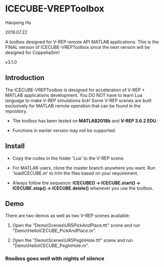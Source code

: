 # ICECUBE-VREPToolbox

Haopeng Hu

2019.07.22

A toolbox designed for V-REP remote API MATLAB applications. This is the FINAL version of ICECUBE-VREPToolbox since the next version will be designed for CoppeliaSim!

v3.1.0

## Introduction

The ICECUBE-VREPToolbox is designed for acceleration of V-REP + MATLAB applications development. You DO NOT have to learn Lua language to make V-REP simulations tick! Some V-REP scenes are built exclusively for MATLAB remote operation that can be found in the repository.

- The toolbox has been tested on **MATLAB2018b** and **V-REP 3.6.2 EDU**.

- Functions in earlier version may not be supported.

## Install

- Copy the codes in the folder 'Lua' to the V-REP scene.

- For MATLAB users, clone the master branch anywhere you want. Run 'loadICECUBE.m' to trim the files based on your requirement.

- Always follow the sequence: **ICECUBE() -> ICECUBE.start() -> ICECUBE.stop() -> ICECUBE.delele()** whenever you use the toolbox.

## Demo

There are two demos as well as two V-REP scenes available:

 1. Open the "Demo\Scenes\UR5PickAndPlace.ttt" scene and run "Demo\HelloICECUBE_PickAndPlace.m".

 2. Open the "Demo\Scenes\UR5PegInHole.ttt" scene and run "Demo\HelloICECUBE_PegInHole.m".

### Rooibos goes well with nights of silence